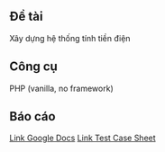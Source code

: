 ## Đề tài
Xây dựng hệ thống tính tiền điện

## Công cụ
PHP (vanilla, no framework)

## Báo cáo
[Link Google Docs](https://docs.google.com/document/d/1xRmGPS1eg62sHQFjgdsfQm5zbhbxKGsZ/edit?usp=sharing&ouid=100438536132561520571&rtpof=true&sd=true)
[Link Test Case Sheet](https://docs.google.com/spreadsheets/d/13TJkyfSZqySsnTx2okyVL1Ou4dhLtREW/edit?usp=sharing&ouid=100438536132561520571&rtpof=true&sd=true)
